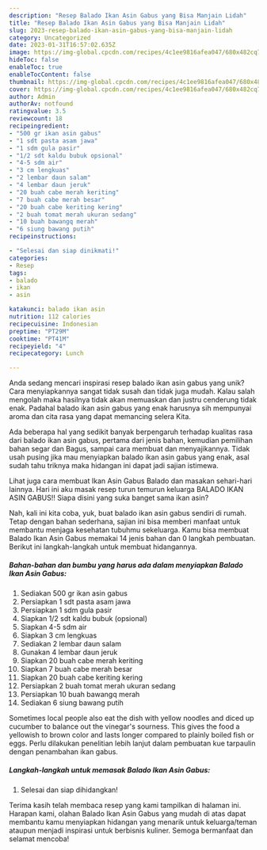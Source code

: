 ```yaml
---
description: "Resep Balado Ikan Asin Gabus yang Bisa Manjain Lidah"
title: "Resep Balado Ikan Asin Gabus yang Bisa Manjain Lidah"
slug: 2023-resep-balado-ikan-asin-gabus-yang-bisa-manjain-lidah
category: Uncategorized
date: 2023-01-31T16:57:02.635Z
image: https://img-global.cpcdn.com/recipes/4c1ee9816afea047/680x482cq70/balado-ikan-asin-gabus-foto-resep-utama.jpg
hideToc: false
enableToc: true
enableTocContent: false
thumbnail: https://img-global.cpcdn.com/recipes/4c1ee9816afea047/680x482cq70/balado-ikan-asin-gabus-foto-resep-utama.jpg
cover: https://img-global.cpcdn.com/recipes/4c1ee9816afea047/680x482cq70/balado-ikan-asin-gabus-foto-resep-utama.jpg
author: Admin
authorAv: notfound
ratingvalue: 3.5
reviewcount: 18
recipeingredient:
- "500 gr ikan asin gabus"
- "1 sdt pasta asam jawa"
- "1 sdm gula pasir"
- "1/2 sdt kaldu bubuk opsional"
- "4-5 sdm air"
- "3 cm lengkuas"
- "2 lembar daun salam"
- "4 lembar daun jeruk"
- "20 buah cabe merah keriting"
- "7 buah cabe merah besar"
- "20 buah cabe keriting kering"
- "2 buah tomat merah ukuran sedang"
- "10 buah bawangq merah"
- "6 siung bawang putih"
recipeinstructions:

- "Selesai dan siap dinikmati!"
categories:
- Resep
tags:
- balado
- ikan
- asin

katakunci: balado ikan asin 
nutrition: 112 calories
recipecuisine: Indonesian
preptime: "PT29M"
cooktime: "PT41M"
recipeyield: "4"
recipecategory: Lunch

---
```





Anda sedang mencari inspirasi resep balado ikan asin gabus yang unik? Cara menyiapkannya sangat tidak susah dan tidak juga mudah. Kalau salah mengolah maka hasilnya tidak akan memuaskan dan justru cenderung tidak enak. Padahal balado ikan asin gabus yang enak harusnya sih mempunyai aroma dan cita rasa yang dapat memancing selera Kita.





Ada beberapa hal yang sedikit banyak berpengaruh terhadap kualitas rasa dari balado ikan asin gabus, pertama dari jenis bahan, kemudian pemilihan bahan segar dan Bagus, sampai cara membuat dan menyajikannya. Tidak usah pusing jika mau menyiapkan balado ikan asin gabus yang enak,      asal sudah tahu triknya maka hidangan ini dapat jadi sajian istimewa.














Lihat juga cara membuat Ikan Asin Gabus Balado dan masakan sehari-hari lainnya. Hari ini aku masak resep turun temurun keluarga BALADO IKAN ASIN GABUS!! Siapa disini yang suka banget sama ikan asin?






Nah, kali ini kita coba, yuk, buat balado ikan asin gabus sendiri di rumah. Tetap dengan bahan sederhana, sajian ini bisa memberi manfaat untuk membantu menjaga kesehatan tubuhmu sekeluarga. Kamu bisa membuat Balado Ikan Asin Gabus memakai 14 jenis bahan dan 0 langkah pembuatan. Berikut ini langkah-langkah untuk membuat hidangannya.

<!--inarticleads1-->

##### Bahan-bahan dan bumbu yang harus ada dalam menyiapkan Balado Ikan Asin Gabus:

1. Sediakan 500 gr ikan asin gabus
1. Persiapkan 1 sdt pasta asam jawa
1. Persiapkan 1 sdm gula pasir
1. Siapkan 1/2 sdt kaldu bubuk (opsional)
1. Siapkan 4-5 sdm air
1. Siapkan 3 cm lengkuas
1. Sediakan 2 lembar daun salam
1. Gunakan 4 lembar daun jeruk
1. Siapkan 20 buah cabe merah keriting
1. Siapkan 7 buah cabe merah besar
1. Siapkan 20 buah cabe keriting kering
1. Persiapkan 2 buah tomat merah ukuran sedang
1. Persiapkan 10 buah bawangq merah
1. Sediakan 6 siung bawang putih


Sometimes local people also eat the dish with yellow noodles and diced up cucumber to balance out the vinegar&#39;s sourness. This gives the food a yellowish to brown color and lasts longer compared to plainly boiled fish or eggs. Perlu dilakukan penelitian lebih lanjut dalam pembuatan kue tarpaulin dengan penambahan ikan gabus. 

<!--inarticleads2-->

##### Langkah-langkah untuk memasak Balado Ikan Asin Gabus:


1. Selesai dan siap dihidangkan!



Terima kasih telah membaca resep yang kami tampilkan di halaman ini. Harapan kami, olahan Balado Ikan Asin Gabus yang mudah di atas dapat membantu kamu menyiapkan hidangan yang menarik untuk keluarga/teman ataupun menjadi inspirasi untuk berbisnis kuliner. Semoga bermanfaat dan selamat mencoba!
